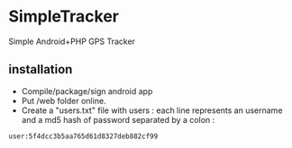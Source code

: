 # SimpleTracker
Simple Android+PHP GPS Tracker

## installation

 - Compile/package/sign android app
 - Put /web folder online.
 - Create a "users.txt" file with users : each line represents an username and a md5 hash of password separated by a colon :

```
user:5f4dcc3b5aa765d61d8327deb882cf99
```
